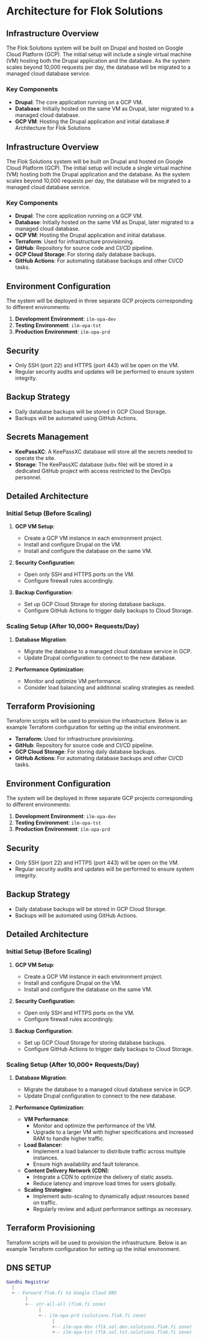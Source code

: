 # Architecture for Flok Solutions

## Infrastructure Overview

The Flok Solutions system will be built on Drupal and hosted on Google Cloud Platform (GCP). The initial setup will include a single virtual machine (VM) hosting both the Drupal application and the database. As the system scales beyond 10,000 requests per day, the database will be migrated to a managed cloud database service.

### Key Components

- **Drupal**: The core application running on a GCP VM.
- **Database**: Initially hosted on the same VM as Drupal, later migrated to a managed cloud database.
- **GCP VM**: Hosting the Drupal application and initial database.# Architecture for Flok Solutions

## Infrastructure Overview

The Flok Solutions system will be built on Drupal and hosted on Google Cloud Platform (GCP). The initial setup will include a single virtual machine (VM) hosting both the Drupal application and the database. As the system scales beyond 10,000 requests per day, the database will be migrated to a managed cloud database service.

### Key Components

- **Drupal**: The core application running on a GCP VM.
- **Database**: Initially hosted on the same VM as Drupal, later migrated to a managed cloud database.
- **GCP VM**: Hosting the Drupal application and initial database.
- **Terraform**: Used for infrastructure provisioning.
- **GitHub**: Repository for source code and CI/CD pipeline.
- **GCP Cloud Storage**: For storing daily database backups.
- **GitHub Actions**: For automating database backups and other CI/CD tasks.

## Environment Configuration

The system will be deployed in three separate GCP projects corresponding to different environments:

1. **Development Environment**: `ilm-opa-dev`
2. **Testing Environment**: `ilm-opa-tst`
3. **Production Environment**: `ilm-opa-prd`

## Security

- Only SSH (port 22) and HTTPS (port 443) will be open on the VM.
- Regular security audits and updates will be performed to ensure system integrity.

## Backup Strategy

- Daily database backups will be stored in GCP Cloud Storage.
- Backups will be automated using GitHub Actions.

## Secrets Management

- **KeePassXC**: A KeePassXC database will store all the secrets needed to operate the site.
- **Storage**: The KeePassXC database (`kdbx` file) will be stored in a dedicated GitHub project with access restricted to the DevOps personnel.

## Detailed Architecture

### Initial Setup (Before Scaling)

1. **GCP VM Setup**:
   - Create a GCP VM instance in each environment project.
   - Install and configure Drupal on the VM.
   - Install and configure the database on the same VM.

2. **Security Configuration**:
   - Open only SSH and HTTPS ports on the VM.
   - Configure firewall rules accordingly.

3. **Backup Configuration**:
   - Set up GCP Cloud Storage for storing database backups.
   - Configure GitHub Actions to trigger daily backups to Cloud Storage.

### Scaling Setup (After 10,000+ Requests/Day)

1. **Database Migration**:
   - Migrate the database to a managed cloud database service in GCP.
   - Update Drupal configuration to connect to the new database.

2. **Performance Optimization**:
   - Monitor and optimize VM performance.
   - Consider load balancing and additional scaling strategies as needed.

## Terraform Provisioning

Terraform scripts will be used to provision the infrastructure. Below is an example Terraform configuration for setting up the initial environment.


- **Terraform**: Used for infrastructure provisioning.
- **GitHub**: Repository for source code and CI/CD pipeline.
- **GCP Cloud Storage**: For storing daily database backups.
- **GitHub Actions**: For automating database backups and other CI/CD tasks.

## Environment Configuration

The system will be deployed in three separate GCP projects corresponding to different environments:

1. **Development Environment**: `ilm-opa-dev`
2. **Testing Environment**: `ilm-opa-tst`
3. **Production Environment**: `ilm-opa-prd`

## Security

- Only SSH (port 22) and HTTPS (port 443) will be open on the VM.
- Regular security audits and updates will be performed to ensure system integrity.

## Backup Strategy

- Daily database backups will be stored in GCP Cloud Storage.
- Backups will be automated using GitHub Actions.

## Detailed Architecture

### Initial Setup (Before Scaling)

1. **GCP VM Setup**:
   - Create a GCP VM instance in each environment project.
   - Install and configure Drupal on the VM.
   - Install and configure the database on the same VM.

2. **Security Configuration**:
   - Open only SSH and HTTPS ports on the VM.
   - Configure firewall rules accordingly.

3. **Backup Configuration**:
   - Set up GCP Cloud Storage for storing database backups.
   - Configure GitHub Actions to trigger daily backups to Cloud Storage.

### Scaling Setup (After 10,000+ Requests/Day)

1. **Database Migration**:
   - Migrate the database to a managed cloud database service in GCP.
   - Update Drupal configuration to connect to the new database.

2. **Performance Optimization**:
   - **VM Performance**:
     - Monitor and optimize the performance of the VM.
     - Upgrade to a larger VM with higher specifications and increased RAM to handle higher traffic.
   - **Load Balancer**:
     - Implement a load balancer to distribute traffic across multiple instances.
     - Ensure high availability and fault tolerance.
   - **Content Delivery Network (CDN)**:
     - Integrate a CDN to optimize the delivery of static assets.
     - Reduce latency and improve load times for users globally.
   - **Scaling Strategies**:
     - Implement auto-scaling to dynamically adjust resources based on traffic.
     - Regularly review and adjust performance settings as necessary.

## Terraform Provisioning

Terraform scripts will be used to provision the infrastructure. Below is an example Terraform configuration for setting up the initial environment.


## DNS SETUP 

```lua
Gandhi Registrar
  |
  +-- Forward flok.fi to Google Cloud DNS
       |
       +-- str-all-all (flok.fi zone)
            |
            +-- ilm-opa-prd (solutions.flok.fi zone)
                 |
                 +-- ilm-opa-dev (flk.sol.dev.solutions.flok.fi zone)
                 +-- ilm-opa-tst (flk.sol.tst.solutions.flok.fi zone)

```
